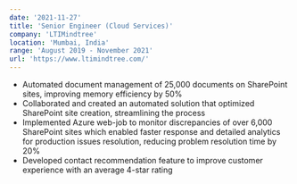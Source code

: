 ```yaml
---
date: '2021-11-27'
title: 'Senior Engineer (Cloud Services)'
company: 'LTIMindtree'
location: 'Mumbai, India'
range: 'August 2019 - November 2021'
url: 'https://www.ltimindtree.com/'
---
```


- Automated document management of 25,000 documents on SharePoint sites, improving memory efficiency by 50%
- Collaborated and created an automated solution that optimized SharePoint site creation, streamlining the process
- Implemented Azure web-job to monitor discrepancies of over 6,000 SharePoint sites which enabled faster response and detailed analytics for production issues resolution, reducing problem resolution time by 20%
- Developed contact recommendation feature to improve customer experience with an average 4-star rating
